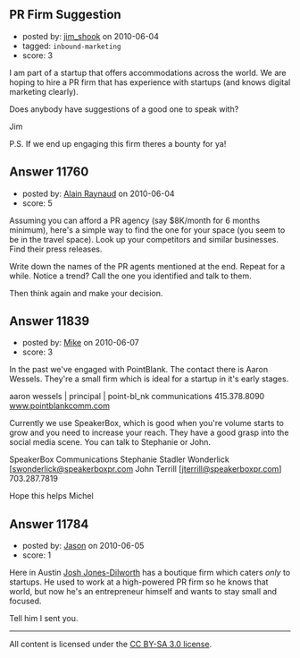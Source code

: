 ## PR Firm Suggestion

- posted by: [jim_shook](https://stackexchange.com/users/-1/3477-jim-shook) on 2010-06-04
- tagged: `inbound-marketing`
- score: 3

I am part of a startup that offers accommodations across the world. We are hoping to hire a PR firm that has experience with startups (and knows digital marketing clearly). 

Does anybody have suggestions of a good one to speak with? 

Jim

P.S. If we end up engaging this firm theres a bounty for ya!


## Answer 11760

- posted by: [Alain Raynaud](https://stackexchange.com/users/-1/502-alain-raynaud) on 2010-06-04
- score: 5

Assuming you can afford a PR agency (say $8K/month for 6 months minimum), here's a simple way to find the one for your space (you seem to be in the travel space). Look up your competitors and similar businesses. Find their press releases. 

Write down the names of the PR agents mentioned at the end. Repeat for a while. Notice a trend? Call the one you identified and talk to them.

Then think again and make your decision.


## Answer 11839

- posted by: [Mike](https://stackexchange.com/users/-1/2696-mike) on 2010-06-07
- score: 3

In the past we've engaged with PointBlank. The contact there is Aaron Wessels.
They're a small firm which is ideal for a startup in it's early stages.

aaron wessels | principal | point-bl_nk communications
415.378.8090
www.pointblankcomm.com


Currently we use SpeakerBox, which is good when you're volume starts to grow and you need to increase your reach. They have a good grasp into the social media scene. 
You can talk to Stephanie or John.

SpeakerBox Communications
Stephanie Stadler Wonderlick [swonderlick@speakerboxpr.com
John Terrill [jterrill@speakerboxpr.com]
703.287.7819

Hope this helps
Michel



## Answer 11784

- posted by: [Jason](https://stackexchange.com/users/-1/2-jason) on 2010-06-05
- score: 1

<p>Here in Austin <a href="http://joshdilworth.com/" rel="nofollow">Josh Jones-Dilworth</a> has a boutique firm which caters <em>only</em> to startups.  He used to work at a high-powered PR firm so he knows that world, but now he's an entrepreneur himself and wants to stay small and focused.</p>

<p>Tell him I sent you.</p>




---

All content is licensed under the [CC BY-SA 3.0 license](https://creativecommons.org/licenses/by-sa/3.0/).
